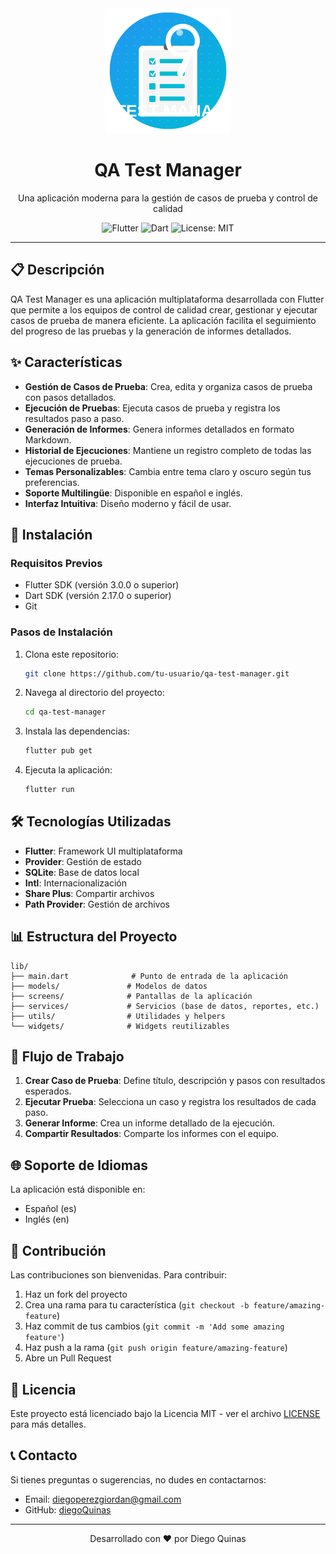 <div align="center">
  <img src="assets/svg/qa_logo.svg" alt="QA Test Manager Logo" width="200"/>
  <h1>QA Test Manager</h1>
  <p>Una aplicación moderna para la gestión de casos de prueba y control de calidad</p>
  
  <div>
    <img src="https://img.shields.io/badge/Flutter-02569B?style=for-the-badge&logo=flutter&logoColor=white" alt="Flutter"/>
    <img src="https://img.shields.io/badge/Dart-0175C2?style=for-the-badge&logo=dart&logoColor=white" alt="Dart"/>
    <img src="https://img.shields.io/badge/License-MIT-green.svg?style=for-the-badge" alt="License: MIT"/>
  </div>
</div>

---

## 📋 Descripción

QA Test Manager es una aplicación multiplataforma desarrollada con Flutter que permite a los equipos de control de calidad crear, gestionar y ejecutar casos de prueba de manera eficiente. La aplicación facilita el seguimiento del progreso de las pruebas y la generación de informes detallados.

## ✨ Características

- **Gestión de Casos de Prueba**: Crea, edita y organiza casos de prueba con pasos detallados.
- **Ejecución de Pruebas**: Ejecuta casos de prueba y registra los resultados paso a paso.
- **Generación de Informes**: Genera informes detallados en formato Markdown.
- **Historial de Ejecuciones**: Mantiene un registro completo de todas las ejecuciones de prueba.
- **Temas Personalizables**: Cambia entre tema claro y oscuro según tus preferencias.
- **Soporte Multilingüe**: Disponible en español e inglés.
- **Interfaz Intuitiva**: Diseño moderno y fácil de usar.


## 🚀 Instalación

### Requisitos Previos

- Flutter SDK (versión 3.0.0 o superior)
- Dart SDK (versión 2.17.0 o superior)
- Git

### Pasos de Instalación

1. Clona este repositorio:
   ```bash
   git clone https://github.com/tu-usuario/qa-test-manager.git
   ```

2. Navega al directorio del proyecto:
   ```bash
   cd qa-test-manager
   ```

3. Instala las dependencias:
   ```bash
   flutter pub get
   ```

4. Ejecuta la aplicación:
   ```bash
   flutter run
   ```

## 🛠️ Tecnologías Utilizadas

- **Flutter**: Framework UI multiplataforma
- **Provider**: Gestión de estado
- **SQLite**: Base de datos local
- **Intl**: Internacionalización
- **Share Plus**: Compartir archivos
- **Path Provider**: Gestión de archivos

## 📊 Estructura del Proyecto

```
lib/
├── main.dart              # Punto de entrada de la aplicación
├── models/               # Modelos de datos
├── screens/              # Pantallas de la aplicación
├── services/             # Servicios (base de datos, reportes, etc.)
├── utils/                # Utilidades y helpers
└── widgets/              # Widgets reutilizables
```

## 🔄 Flujo de Trabajo

1. **Crear Caso de Prueba**: Define título, descripción y pasos con resultados esperados.
2. **Ejecutar Prueba**: Selecciona un caso y registra los resultados de cada paso.
3. **Generar Informe**: Crea un informe detallado de la ejecución.
4. **Compartir Resultados**: Comparte los informes con el equipo.

## 🌐 Soporte de Idiomas

La aplicación está disponible en:
- Español (es)
- Inglés (en)

## 🤝 Contribución

Las contribuciones son bienvenidas. Para contribuir:

1. Haz un fork del proyecto
2. Crea una rama para tu característica (`git checkout -b feature/amazing-feature`)
3. Haz commit de tus cambios (`git commit -m 'Add some amazing feature'`)
4. Haz push a la rama (`git push origin feature/amazing-feature`)
5. Abre un Pull Request

## 📄 Licencia

Este proyecto está licenciado bajo la Licencia MIT - ver el archivo [LICENSE](LICENSE) para más detalles.

## 📞 Contacto

Si tienes preguntas o sugerencias, no dudes en contactarnos:

- Email: [diegoperezgiordan@gmail.com](mailto:diegoperezgiordan@gmail.com)
- GitHub: [diegoQuinas](https://github.com/diegoQuinas)

---

<div align="center">
  <p>Desarrollado con ❤️ por Diego Quinas</p>
</div>
